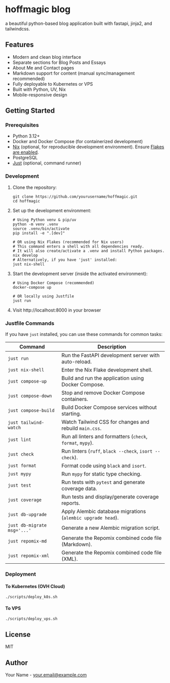 # hoffmagic blog

a beautiful python-based blog application built with fastapi, jinja2, and tailwindcss.

## Features

- Modern and clean blog interface
- Separate sections for Blog Posts and Essays
- About Me and Contact pages
- Markdown support for content (manual sync/management recommended)
- Fully deployable to Kubernetes or VPS
- Built with Python, UV, Nix
- Mobile-responsive design

## Getting Started

### Prerequisites

- Python 3.12+
- Docker and Docker Compose (for containerized development)
- [Nix](https://nixos.org/) (optional, for reproducible development environment). Ensure [Flakes are enabled](https://nixos.wiki/wiki/Flakes#Enable_flakes).
- PostgreSQL
- [Just](https://github.com/casey/just) (optional, command runner)

### Development

1. Clone the repository:
   ```
   git clone https://github.com/yourusername/hoffmagic.git
   cd hoffmagic
   ```

2. Set up the development environment:
   ```
   # Using Python venv & pip/uv
   python -m venv .venv
   source .venv/bin/activate
   pip install -e ".[dev]"
   
   # OR using Nix Flakes (recommended for Nix users)
   # This command enters a shell with all dependencies ready.
   # It will also create/activate a .venv and install Python packages.
   nix develop 
   # Alternatively, if you have 'just' installed:
   just nix-shell
   ```

3. Start the development server (inside the activated environment):
   ```
   # Using Docker Compose (recommended)
   docker-compose up
   
   # OR locally using Justfile
   just run
   ```

4. Visit http://localhost:8000 in your browser

### Justfile Commands

If you have `just` installed, you can use these commands for common tasks:

| Command         | Description                                                  |
|-----------------|--------------------------------------------------------------|
| `just run`      | Run the FastAPI development server with auto-reload.         |
| `just nix-shell`| Enter the Nix Flake development shell.                       |
| `just compose-up`| Build and run the application using Docker Compose.          |
| `just compose-down`| Stop and remove Docker Compose containers.                 |
| `just compose-build`| Build Docker Compose services without starting.            |
| `just tailwind-watch`| Watch Tailwind CSS for changes and rebuild `main.css`.     |
| `just lint`     | Run all linters and formatters (`check`, `format`, `mypy`).  |
| `just check`    | Run linters (`ruff`, `black --check`, `isort --check`).      |
| `just format`   | Format code using `black` and `isort`.                       |
| `just mypy`     | Run `mypy` for static type checking.                         |
| `just test`     | Run tests with `pytest` and generate coverage data.          |
| `just coverage` | Run tests and display/generate coverage reports.             |
| `just db-upgrade`| Apply Alembic database migrations (`alembic upgrade head`).  |
| `just db-migrate msg='...'` | Generate a new Alembic migration script.         |
| `just repomix-md`| Generate the Repomix combined code file (Markdown).        |
| `just repomix-xml`| Generate the Repomix combined code file (XML).             |


### Deployment

#### To Kubernetes (OVH Cloud)

```
./scripts/deploy_k8s.sh
```

#### To VPS

```
./scripts/deploy_vps.sh
```

## License

MIT

## Author

Your Name - [your.email@example.com](mailto:your.email@example.com)
